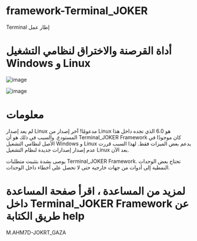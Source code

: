 # framework-Terminal_JOKER
 Terminal إطار عمل



# أداة القرصنة والاختراق لنظامي التشغيل Windows و Linux



![image](https://github.com/Jokergazaa/framework-Terminal_JOKER/assets/107787017/15986f12-e366-4a71-b24f-ac73c5879053)


![image](https://github.com/Jokergazaa/framework-Terminal_JOKER/assets/107787017/3141d533-bf7e-4b7e-848f-78f13b3659d3)


# معلومات

لم يعد إصدار Linux مدعومًا! آخر إصدار من Linux هو 6.0 الذي تجده داخل هذا المستودع. والسبب في ذلك هو أن Terminal_JOKER Framework كان موجودًا في الأصل لنظامي التشغيل Windows و Linux يدعم بعض الميزات فقط. لهذا السبب قررت عدم إصدار إصدارات جديدة لنظام التشغيل Linux بعد الآن.


يوصى بشدة بتثبيت متطلبات Terminal_JOKER Framework. تحتاج بعض الوحدات النمطية إلى أدوات من جهات خارجية حتى لا تحصل على أخطاء داخل الوحدات.


# لمزيد من المساعدة ، اقرأ صفحة المساعدة داخل Terminal_JOKER Framework عن طريق الكتابة help





M.AHM7D-JOKRT_GAZA



